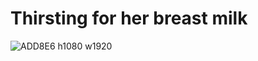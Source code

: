 <p align="center"><h1>Thirsting for her breast milk</h1></p>

![ADD8E6 h1080 w1920](https://github.com/thirsts/.github/assets/110311925/783fa02c-65a2-4441-82cc-4d5102d1194a)
